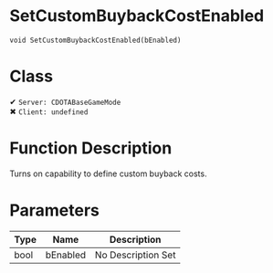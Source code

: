 # SetCustomBuybackCostEnabled
```
void SetCustomBuybackCostEnabled(bEnabled)
```
# Class
✔ `Server: CDOTABaseGameMode`  
✖ `Client: undefined`  

# Function Description
Turns on capability to define custom buyback costs.
# Parameters
Type|Name|Description
--|--|--
bool|bEnabled|No Description Set
